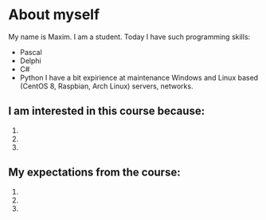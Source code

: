 # About myself

My name is Maxim. I am a student.
Today I have such programming skills:
- Pascal
- Delphi
- C#
- Python
I have a bit expirience at maintenance Windows and Linux based (CentOS 8, Raspbian, Arch Linux) servers, networks.

## I am interested in this course because:
1. 
2. 
3. 

## My expectations from the course:
1. 
2. 
3. 
